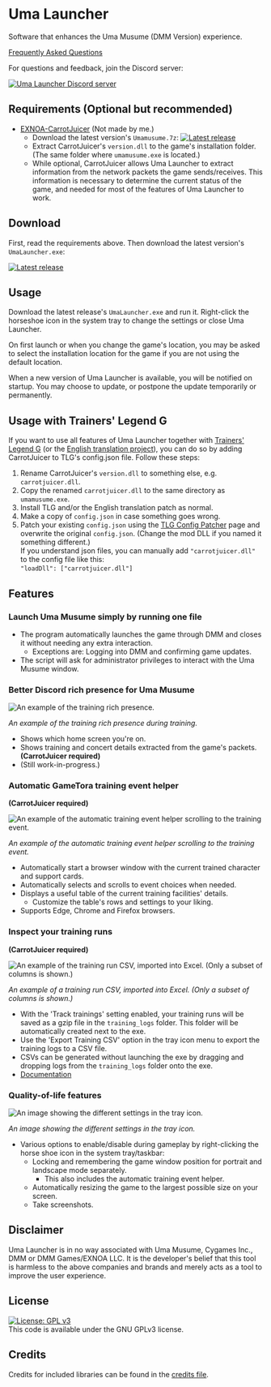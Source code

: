 # Uma Launcher
Software that enhances the Uma Musume (DMM Version) experience.

[Frequently Asked Questions](FAQ.md)

For questions and feedback, join the Discord server:

[![Uma Launcher Discord server](https://discordapp.com/api/guilds/1089576859349569646/widget.png?style=banner2)](https://discord.gg/wvGHW65C6A)

## Requirements (Optional but recommended)
- [EXNOA-CarrotJuicer](https://github.com/CNA-Bld/EXNOA-CarrotJuicer) (Not made by me.)
  - Download the latest version's `Umamusume.7z`: [![Latest release](https://img.shields.io/github/v/release/CNA-Bld/EXNOA-CarrotJuicer)](https://github.com/CNA-Bld/EXNOA-CarrotJuicer/releases/latest)
  - Extract CarrotJuicer's `version.dll` to the game's installation folder.<br>(The same folder where `umamusume.exe` is located.)
  - While optional, CarrotJuicer allows Uma Launcher to extract information from the network packets the game sends/receives. This information is necessary to determine the current status of the game, and needed for most of the features of Uma Launcher to work.

## Download
First, read the requirements above. Then download the latest version's `UmaLauncher.exe`:

[![Latest release](https://img.shields.io/github/v/release/KevinVG207/UmaLauncher)](https://github.com/KevinVG207/UmaLauncher/releases/latest)

## Usage
Download the latest release's `UmaLauncher.exe` and run it. Right-click the horseshoe icon in the system tray to change the settings or close Uma Launcher.

On first launch or when you change the game's location, you may be asked to select the installation location for the game if you are not using the default location.

When a new version of Uma Launcher is available, you will be notified on startup. You may choose to update, or postpone the update temporarily or permanently.

## Usage with Trainers' Legend G
If you want to use all features of Uma Launcher together with [Trainers' Legend G](https://github.com/MinamiChiwa/Trainers-Legend-G) (or the [English translation project](https://github.com/noccu/umamusu-translate)), you can do so by adding CarrotJuicer to TLG's config.json file. Follow these steps:

1. Rename CarrotJuicer's `version.dll` to something else, e.g. `carrotjuicer.dll`.
2. Copy the renamed `carrotjuicer.dll` to the same directory as `umamusume.exe`.
3. Install TLG and/or the English translation patch as normal.
4. Make a copy of `config.json` in case something goes wrong.
5. Patch your existing `config.json` using the [TLG Config Patcher](https://umapyoi.net/tlg-config-patcher) page and overwrite the original `config.json`. (Change the mod DLL if you named it something different.)<br>
If you understand json files, you can manually add `"carrotjuicer.dll"` to the config file like this:<br>`"loadDll": ["carrotjuicer.dll"]`

## Features
### Launch Uma Musume simply by running one file
- The program automatically launches the game through DMM and closes it without needing any extra interaction.
  - Exceptions are: Logging into DMM and confirming game updates.
- The script will ask for administrator privileges to interact with the Uma Musume window.
### Better Discord rich presence for Uma Musume
![An example of the training rich presence.](assets/rich-presence.png)

*An example of the training rich presence during training.*
- Shows which home screen you're on.
- Shows training and concert details extracted from the game's packets. **(CarrotJuicer required)**
- (Still work-in-progress.)
### Automatic GameTora training event helper
**(CarrotJuicer required)**

![An example of the automatic training event helper scrolling to the training event.](assets/event-helper.gif)

*An example of the automatic training event helper scrolling to the training event.*
- Automatically start a browser window with the current trained character and support cards.
- Automatically selects and scrolls to event choices when needed.
- Displays a useful table of the current training facilities' details.
  - Customize the table's rows and settings to your liking.
- Supports Edge, Chrome and Firefox browsers.
### Inspect your training runs
**(CarrotJuicer required)**

![An example of the training run CSV, imported into Excel. (Only a subset of columns is shown.)](assets/training-csv-excel.png)

*An example of a training run CSV, imported into Excel. (Only a subset of columns is shown.)*
- With the 'Track trainings' setting enabled, your training runs will be saved as a gzip file in the `training_logs` folder. This folder will be automatically created next to the exe.
- Use the 'Export Training CSV' option in the tray icon menu to export the training logs to a CSV file.
- CSVs can be generated without launching the exe by dragging and dropping logs from the `training_logs` folder onto the exe.
- [Documentation](Training_Analyzer_Documentation.md)
### Quality-of-life features
![An image showing the different settings in the tray icon.](assets/tray-icon.png)

*An image showing the different settings in the tray icon.*
- Various options to enable/disable during gameplay by right-clicking the horse shoe icon in the system tray/taskbar:
  - Locking and remembering the game window position for portrait and landscape mode separately.
    - This also includes the automatic training event helper.
  - Automatically resizing the game to the largest possible size on your screen.
  - Take screenshots.

## Disclaimer
Uma Launcher is in no way associated with Uma Musume, Cygames Inc., DMM or DMM Games/EXNOA LLC.
It is the developer's belief that this tool is harmless to the above companies and brands and merely acts as a tool to improve the user experience.  

## License
[![License: GPL v3](https://img.shields.io/badge/License-GPLv3-blue.svg)](https://www.gnu.org/licenses/gpl-3.0)  
This code is available under the GNU GPLv3 license.

## Credits
Credits for included libraries can be found in the [credits file](CREDITS.txt).
